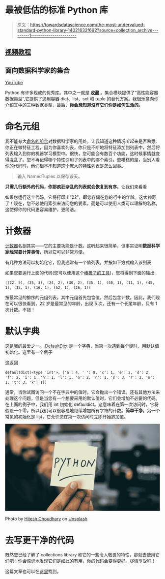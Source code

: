 # 最被低估的标准 Python 库

> 原文：<https://towardsdatascience.com/the-most-undervalued-standard-python-library-14021632f692?source=collection_archive---------1----------------------->

## [视频教程](https://towardsdatascience.com/tagged/video-tutorial)

## 面向数据科学家的集合

[YouTube](https://www.youtube.com/watch?v=Cp2cduNpHY8)

Python 有许多现成的优秀库。其中之一就是 [**收藏**](https://docs.python.org/2/library/collections.html) 。集合模块提供了“高性能容器数据类型”,它提供了通用容器 dict、list、set 和 tuple 的替代方案。我很乐意向你介绍其中的三种数据类型，最后，**你会想知道没有它们你是如何生活的。**

# 命名元组

我不能夸大[命名的组合](https://docs.python.org/2/library/collections.html#collections.namedtuple)对数据科学家的用处。让我知道这种情况听起来是否熟悉:你正在做特征工程，因为你喜欢列表，你只是不断地将特征添加到列表中，然后将列表输入到你的机器学习模型中。很快，您可能会有数百个功能，这时候事情就变得混乱了。您不再记得哪个特性引用了列表中的哪个索引。更糟糕的是，当别人看你的代码时，他们根本不知道这个庞大的特性列表是怎么回事。

> 输入 NamedTuples 以保存该天。

**只需几行额外的代码，你那疯狂杂乱的列表就会恢复到有序**。让我们来看看

如果您运行这个代码，它将打印出“22”，即您存储在您的行中的年龄。这太神奇了！现在，您不必使用索引来访问您的要素，而是可以使用人类可以理解的名称。这使得你的代码更容易维护，更简洁。

# 计数器

[计数器](https://docs.python.org/2/library/collections.html#collections.Counter)名副其实——它的主要功能是计数。这听起来很简单，但事实证明**数据科学家经常要计算事情**，所以它可以非常方便。

有几种方法可以初始化它，但我通常有一个值列表，并按如下方式输入该列表

如果您要运行上面的代码(您可以使用这个[棒极了的工具](https://www.pythonanywhere.com/gists/))，您将得到下面的输出:

```
[(22, 5), (25, 3), (24, 2), (30, 2), (35, 1), (40, 1), (11, 1), (45, 1), (15, 1), (16, 1), (52, 1), (26, 1)]
```

按最常见的排序的元组列表，其中元组首先包含值，然后包含计数。因此，我们现在可以很快看到，22 岁是最常见的年龄，出现 5 次，还有一个长尾年龄，只有 1 次计数。不错！

# 默认字典

这是我的最爱之一。 [DefaultDict](https://docs.python.org/2/library/collections.html#collections.defaultdict) 是一个字典，当第一次遇到每个键时，用默认值初始化。这里有一个例子

这返回

```
defaultdict(<type 'int'>, {'a': 4, ' ': 8, 'c': 1, 'e': 2, 'd': 2, 'f': 2, 'i': 1, 'h': 1, 'l': 1, 'o': 2, 'n': 1, 's': 3, 'r': 2, 'u': 1, 't': 3, 'x': 1})
```

通常，当你试图访问一个不在字典中的值时，它会抛出一个错误。还有其他方法来处理这个问题，但是当您有一个想要采用的默认值时，它们会增加不必要的代码。在上面的例子中，我们用 int 初始化 defauldict。这意味着在第一次访问时，它将假设一个零，所以我们可以很容易地继续增加所有字符的计数。**简单干净**。另一个常见的初始化是 list，它允许您在第一次访问时立即开始追加值。

![](img/298f5bb788046ecf37d0c5c92583a5df.png)

Photo by [Hitesh Choudhary](https://unsplash.com/@hiteshchoudhary?utm_source=medium&utm_medium=referral) on [Unsplash](https://unsplash.com?utm_source=medium&utm_medium=referral)

# 去写更干净的代码

既然您已经了解了 collections library 和它的一些令人敬畏的特性，那就去使用它们吧！你会惊讶地发现它们是如此的有用，你的代码会变得更好。尽情享受吧！

这篇文章也可以在[这里](https://learningwithdata.com/posts/tylerfolkman/the-most-undervalued-standard-python-library-14021632f692/)找到。